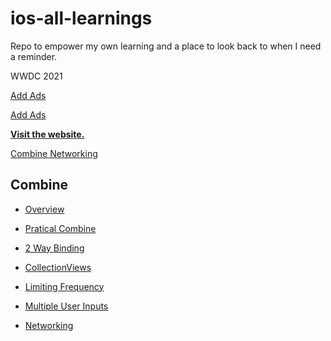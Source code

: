 # ios-all-learnings
Repo to empower my own learning and a place to look back to when I need a reminder.


WWDC 2021


[Add Ads](https://github.com/CongL3/ios-all-learnings/blob/main/AddAds.md) 

[Add Ads](AddAds.md)



[**Visit the website.**](https://github.com/CongL3/ios-all-learnings/blob/main/AddAds.md )


[Combine Networking](iOS/Combine/CombineNetworking.md)


## Combine
* [Overview](iOS/Combine/Overview.md)
* [Pratical Combine](iOS/Combine/PraticalCombineNotes.md)

* [2 Way Binding](iOS/Combine/CombineNetworking.md)
* [CollectionViews](iOS/Combine/CollectionViews.md)
* [Limiting Frequency](iOS/Combine/LimitingFrequency.md)
* [Multiple User Inputs](iOS/Combine/MultipleUserInputs.md)
* [Networking](iOS/Combine/Networking.md)
